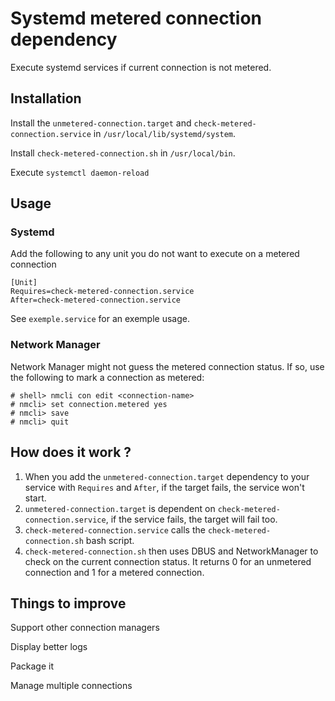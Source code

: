 # Systemd metered connection dependency
Execute systemd services if current connection is not metered.

## Installation

Install the `unmetered-connection.target` and `check-metered-connection.service` in `/usr/local/lib/systemd/system`.

Install `check-metered-connection.sh` in `/usr/local/bin`.

Execute `systemctl daemon-reload`

## Usage

### Systemd

Add the following to any unit you do not want to execute on a metered connection

```
[Unit]
Requires=check-metered-connection.service
After=check-metered-connection.service
```

See `exemple.service` for an exemple usage.

### Network Manager

Network Manager might not guess the metered connection status. If so, use the following to mark a connection as metered:

```
# shell> nmcli con edit <connection-name>
# nmcli> set connection.metered yes
# nmcli> save
# nmcli> quit
```

## How does it work ?

  1. When you add the `unmetered-connection.target` dependency to your service with `Requires` and `After`, if the target fails, the service won't start.
  2. `unmetered-connection.target` is dependent on `check-metered-connection.service`, if the service fails, the target will fail too.
  3. `check-metered-connection.service` calls the `check-metered-connection.sh` bash script.
  4. `check-metered-connection.sh` then uses DBUS and NetworkManager to check on the current connection status. It returns 0 for an unmetered connection and 1 for a metered connection.

## Things to improve

Support other connection managers

Display better logs

Package it

Manage multiple connections

